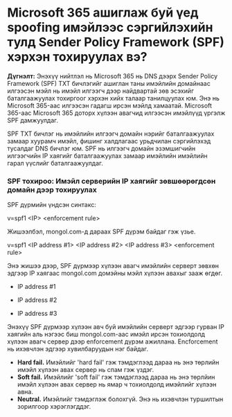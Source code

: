 # Microsoft 365 ашиглаж буй үед spoofing имэйлээс сэргийлэхийн тулд Sender Policy Framework (SPF) хэрхэн тохируулах вэ? 

 **Дүгнэлт:** Энэхүү нийтлэл нь Microsoft 365 нь DNS дээрх Sender Policy Framework (SPF) TXT бичлэгийг ашиглан таны имэйлийн домайнаас илгээсэн мэйл нь имэйл илгээгч дээр найдвартай зөв эсэхийг баталгаажуулах тохиргоог хэрхэн хийх талаар танилцуулах юм. Энэ нь Microsoft 365-аас илгээсэн гадагш ирсэн мэйлд хамаатай. Microsoft 365-аас Microsoft 365 доторх хүлээн авагчид илгээсэн имэйлүүд үргэлж SPF дамжуулдаг.

SPF TXT бичлэг нь имэйлийн илгээгч домайн нэрийг баталгаажуулах замаар хуурамч имэйл, фишинг халдлагаас урьдчилан сэргийлэхэд тусалдаг DNS бичлэг юм. SPF нь илгээгч домайн эзэмшигчийн илгээгчийн IP хаягийг баталгаажуулах замаар имэйлийн имэйлийн гарал үүслийг баталгаажуулдаг.


### SPF тохироо: Имэйл серверийн IP хаягийг зөвшөөрөгдсөн домайн дээр тохируулах 
<a name="SPFBasicsIPaddresses"> </a>

SPF дүрмийн үндсэн синтакс: 

v=spf1 \<IP\> \<enforcement rule\>

Жишээлбэл, mongol.com-д дараах SPF дүрэм байдаг гэж үзье.

v=spf1 \<IP address #1\> \<IP address #2\> \<IP address #3\> \<enforcement rule\>

Энэ жишээ дээр, SPF дүрмээр хүлээн авагч имэйлийн серверт зөвхөн эдгээр IP хаягаас mongol.com домэйны мэйл хүлээн авахыг зааж өгдөг.

- IP address #1

- IP address #2

- IP address #3

Энэхүү SPF дүрмээр хүлээн авч буй имэйлийн серверт эдгээр гурван IP хаягийн аль нэгээс биш mongol.com-аас имэйл ирсэн тохиолдолд хүлээн авагч сервер дээр enforcement дүрэм ажиллана. Encforcement нь ихэвчлэн эдгээр хувилбаруудын нэг байдаг.

- **Hard fail.** Имэйлийг 'hard fail' гэж тэмдэглээд дараа нь энэ төрлийн имэйл хүлээн авах сервер нь спам гэж үздэг.
- **Soft fail.** Имэйлийг 'soft fail' гэж тэмдэглээд дараа нь энэ төрлйин имэйл хүлээн авах сервер нь ямар ч тохиолдолд имэйлийг хүлээн авна. 
- **Neutral.** Имэйлийг тэмдэглэж болохгүй. Энэ нь ихэвчлэн туршилтын зорилгоор хэрэглэгддэг.
